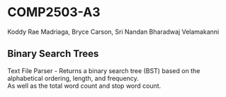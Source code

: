 # COMP2503-A3
Koddy Rae Madriaga, Bryce Carson, Sri Nandan Bharadwaj Velamakanni

<h2>Binary Search Trees</h2>
Text File Parser
- Returns a binary search tree (BST) based on the alphabetical ordering, length, and frequency. <br>
As well as the total word count and stop word count.
